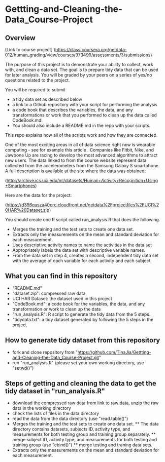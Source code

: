 # Gettting-and-Cleaning-the-Data_Course-Project
## Overview
[Link to course project] (https://class.coursera.org/getdata-012/human_grading/view/courses/973499/assessments/3/submissions)

The purpose of this project is to demonstrate your ability to collect, work with, and clean a data set. The goal is to prepare tidy data that can be used for later analysis. You will be graded by your peers on a series of yes/no questions related to the project. 

You will be required to submit 

* a tidy data set as described below
* a link to a Github repository with your script for performing the analysis
* a code book that describes the variables, the data, and any transformations or work that you performed to clean up the data called CodeBook.md. 
* You should also include a README.md in the repo with your scripts. 

This repo explains how all of the scripts work and how they are connected. 

One of the most exciting areas in all of data science right now is wearable computing - see for example this article . Companies like Fitbit, Nike, and Jawbone Up are racing to develop the most advanced algorithms to attract new users. The data linked to from the course website represent data collected from the accelerometers from the Samsung Galaxy S smartphone. A full description is available at the site where the data was obtained: 

(http://archive.ics.uci.edu/ml/datasets/Human+Activity+Recognition+Using+Smartphones)

Here are the data for the project:

(https://d396qusza40orc.cloudfront.net/getdata%2Fprojectfiles%2FUCI%20HAR%20Dataset.zip)

You should create one R script called run_analysis.R that does the following. 

*    Merges the training and the test sets to create one data set.
*    Extracts only the measurements on the mean and standard deviation for each measurement. 
*    Uses descriptive activity names to name the activities in the data set
*    Appropriately labels the data set with descriptive variable names. 
*    From the data set in step 4, creates a second, independent tidy data set with the average of each variable for each activity and each subject.


## What you can find in this repository
* "README.md"
* "dataset.zip": compressed raw data
* UCI HAR Dataset: the dataset used in this project
* "CodeBook.md": a code book for the variables, the data, and any transformation or work to clean up the data
* "run_analysis.R": R script to generate the tidy data from the 5 steps. 
* "tidydata.txt": a tidy dataset generated by following the 5 steps in the project


## How to generate tidy dataset from this repository
* fork and clone repository from "https://github.com/TinaJia/Gettting-and-Cleaning-the-Data_Course-Project.git"
* run "run_analysis.R" (please set your own working directory, use "setwd()")

## Steps of getting and cleaning the data to get the tidy dataset in "run_analysis.R"
* download the compressed raw data from [link to raw data](https://d396qusza40orc.cloudfront.net/getdata%2Fprojectfiles%2FUCI%20HAR%20Dataset.zip), unzip the raw data in the working directory
* check the lists of files in the data directory
* read the data from the data directory (use "read.table()")
* Merges the training and the test sets to create one data set.
** The data directory contains datasets, subjects ID, activity type, and measurements for both testing group and training group separately.
** merge subject ID, activity type, and measurements for both testing and training group (use "cbind()")
** merge testing and traning data sets.
* Extracts only the measurements on the mean and standard deviation for each measurement. 

 

